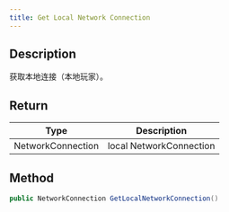 ```yaml
---
title: Get Local Network Connection
---
```


## Description

获取本地连接（本地玩家）。

## Return

| Type              | Description             |
| ----------------- | ----------------------- |
| NetworkConnection | local NetworkConnection |

## Method

```cs
public NetworkConnection GetLocalNetworkConnection()
```
